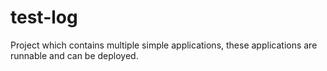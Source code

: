 # test-log
Project which contains multiple simple applications, these applications are runnable and can be deployed.
